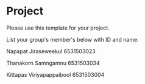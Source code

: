 Project
=============
Please use this template for your project.

List your group's member's below with ID and name.

Napapat Jiraseweekul 6531503023

Thanakorn Samngamnu 6531503034

Kittapas Viriyapappaibool 6531503004
